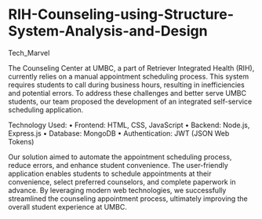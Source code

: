 # RIH-Counseling-using-Structure-System-Analysis-and-Design
Tech_Marvel

The Counseling Center at UMBC, a part of Retriever Integrated Health (RIH), currently relies on a manual appointment scheduling process. This system requires students to call during business hours, resulting in inefficiencies and potential errors. To address these challenges and better serve UMBC students, our team proposed the development of an integrated self-service scheduling application.

Technology Used:
• Frontend: HTML, CSS, JavaScript
• Backend: Node.js, Express.js
• Database: MongoDB
• Authentication: JWT (JSON Web Tokens)

Our solution aimed to automate the appointment scheduling process, reduce errors, and enhance student convenience. The user-friendly application enables students to schedule appointments at their convenience, select preferred counselors, and complete paperwork in advance. By leveraging modern web technologies, we successfully streamlined the counseling appointment process, ultimately improving the overall student experience at UMBC.
